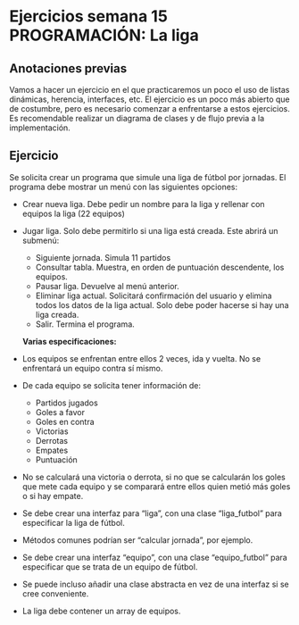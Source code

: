 # Ejercicios semana 15 PROGRAMACIÓN: La liga

## Anotaciones previas
Vamos a hacer un ejercicio en el que practicaremos un poco el uso de listas
dinámicas, herencia, interfaces, etc. El ejercicio es un poco más abierto que
de costumbre, pero es necesario comenzar a enfrentarse a estos ejercicios.
Es recomendable realizar un diagrama de clases y de flujo previa a la
implementación.

## Ejercicio
Se solicita crear un programa que simule una liga de fútbol por jornadas.
El programa debe mostrar un menú con las siguientes opciones:
- Crear nueva liga. Debe pedir un nombre para la liga y rellenar con
equipos la liga (22 equipos)
- Jugar liga. Solo debe permitirlo si una liga está creada. Este abrirá un
submenú:
  - Siguiente jornada. Simula 11 partidos
  - Consultar tabla. Muestra, en orden de puntuación descendente,
  los equipos.
  - Pausar liga. Devuelve al menú anterior.
  - Eliminar liga actual. Solicitará confirmación del usuario y elimina todos
  los datos de la liga actual. Solo debe poder hacerse si hay una liga
  creada.
  - Salir. Termina el programa.

  **Varias especificaciones:**
- Los equipos se enfrentan entre ellos 2 veces, ida y vuelta. No se
enfrentará un equipo contra sí mismo.
- De cada equipo se solicita tener información de:
  - Partidos jugados
  - Goles a favor
  - Goles en contra
  - Victorias
  - Derrotas
  - Empates
  - Puntuación
- No se calculará una victoria o derrota, si no que se calcularán los goles
que mete cada equipo y se comparará entre ellos quien metió más
goles o si hay empate.
- Se debe crear una interfaz para “liga”, con una clase “liga_futbol”
para especificar la liga de fútbol.
- Métodos comunes podrían ser “calcular jornada”, por ejemplo.
- Se debe crear una interfaz “equipo”, con una clase “equipo_futbol”
para especificar que se trata de un equipo de fútbol.
- Se puede incluso añadir una clase abstracta en vez de una
interfaz si se cree conveniente.
- La liga debe contener un array de equipos.